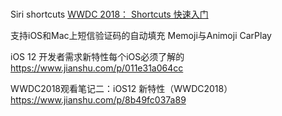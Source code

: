 # 
Siri shortcuts
[WWDC 2018： Shortcuts 快速入门](https://juejin.im/post/5b27c2796fb9a00e90017e51)

支持iOS和Mac上短信验证码的自动填充
Memoji与Animoji
CarPlay

iOS 12 开发者需求新特性每个iOS必须了解的
https://www.jianshu.com/p/011e31a064cc

WWDC2018观看笔记二：iOS12 新特性（WWDC2018）
https://www.jianshu.com/p/8b49fc037a89